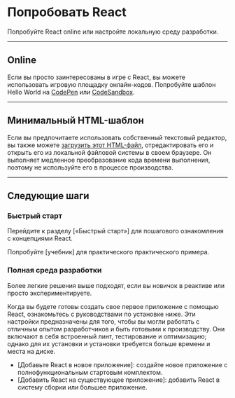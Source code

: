 # Попробовать React

Попробуйте React online или настройте локальную среду разработки.

***

## Online

Если вы просто заинтересованы в игре с React, вы можете использовать игровую площадку онлайн-кодов. Попробуйте шаблон Hello World на [CodePen](https://reactjs.org/redirect-to-codepen/hello-world) или [CodeSandbox](https://codesandbox.io/s/new).

***

## Минимальный HTML-шаблон

Если вы предпочитаете использовать собственный текстовый редактор, вы также можете [загрузить этот HTML-файл](https://raw.githubusercontent.com/reactjs/reactjs.org/master/static/html/single-file-example.html), отредактировать его и открыть его из локальной файловой системы в своем браузере. Он выполняет медленное преобразование кода времени выполнения, поэтому не используйте его в процессе производства.

***

## Следующие шаги

### Быстрый старт

Перейдите к разделу [«Быстрый старт»] для пошагового ознакомления с концепциями React.

Попробуйте [учебник] для практического практического примера.

### Полная среда разработки

Более легкие решения выше подходят, если вы новичок в реактиве или просто экспериментируете.

Когда вы будете готовы создать свое первое приложение с помощью React, ознакомьтесь с руководствами по установке ниже. Эти настройки предназначены для того, чтобы вы могли работать с отличным опытом разработчиков и быть готовыми к производству. Они включают в себя встроенный линт, тестирование и оптимизацию; однако для их установки и установки требуется больше времени и места на диске.

* [Добавьте React в новое приложение]: создайте новое приложение с полнофункциональным стартовым комплектом.
* [Добавить React на существующее приложение]: добавить React в систему сборки или большее приложение.
